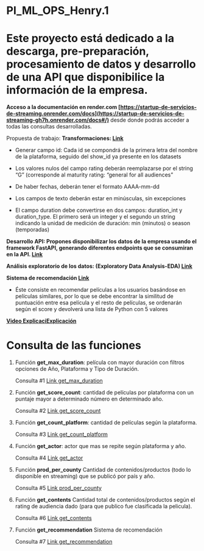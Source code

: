 # PI_ML_OPS_Henry.1
# Este proyecto está dedicado a la descarga, pre-preparación, procesamiento de datos y desarrollo de una API que  disponibilice la información de la empresa.

 **Acceso a la documentación en render.com [https://startup-de-servicios-de-streaming.onrender.com/docs](https://startup-de-servicios-de-streaming-gh7h.onrender.com/docs#/)**   desde donde podrás acceder a todas las consultas desarrolladas.
 
 Propuesta de trabajo:
 **Transformaciones: [Link](https://github.com/Yina-sanchez/PI_ML_OPS_Henry.1/blob/main/ETl_plataformas_stremer.ipynb)**

 * Generar campo id: Cada id se compondrá de la primera letra del nombre de la plataforma, seguido del show_id ya presente en los datasets 

 * Los valores nulos del campo rating deberán reemplazarse por el string “G” (corresponde al maturity rating: “general for all audiences”

 * De haber fechas, deberán tener el formato AAAA-mm-dd

 * Los campos de texto deberán estar en minúsculas, sin excepciones

 * El campo duration debe convertirse en dos campos: duration_int y duration_type. El primero será un integer y el segundo un string indicando la unidad de medición de duración: min (minutos) o season (temporadas)
 
 **Desarrollo API: Propones disponibilizar los datos de la empresa usando el framework FastAPI, generando diferentes endpoints que se consumiran en la API. [Link](https://github.com/Yina-sanchez/PI_ML_OPS_Henry.1/blob/main/API.ipynb)**
 
 **Análisis exploratorio de los datos: (Exploratory Data Analysis-EDA) [Link](https://github.com/Yina-sanchez/PI_ML_OPS_Henry.1/blob/main/EDA_plataformas.ipynb)**
 
 **Sistema de recomendación   [Link](https://github.com/Yina-sanchez/PI_ML_OPS_Henry.1/blob/main/ML_sistema_recomendacion.ipynb)**
 * Éste consiste en recomendar películas a los usuarios basándose en películas similares, por lo que se debe encontrar la similitud de puntuación entre esa película y el resto de películas, se ordenarán según el score y devolverá una lista de Python con 5 valores
 
 [**Video ExplicaciExplicación**]()
 
 # Consulta de las funciones 

  1. Función **get_max_duration**: película con mayor duración con filtros opciones de Año, Plataforma y Tipo de Duración.
  
     Consulta #1 [Link get_max_duration](https://startup-de-servicios-de-streaming-gh7h.onrender.com/get_max_duration/%7Banio%7D/%7Bplataforma%7D/%7Bdtype%7D?year=2021&platform=hulu&duration_type=min)

 2. Función **get_score_count**: cantidad de películas por plataforma con un puntaje mayor a determinado número en determinado año.
     
     Consulta #2 [Link get_score_count](https://startup-de-servicios-de-streaming-gh7h.onrender.com/get_score_count/disney/3.2/2011)
 
 3. Función **get_count_platform**: cantidad de películas según la plataforma.

    Consulta #3 [Link get_count_platform](https://startup-de-servicios-de-streaming-gh7h.onrender.com/get_count_platform/amazon)
 
 4. Función **get_actor**: actor que mas se repite según plataforma y año.
 
    Consulta #4 [Link get_actor](https://startup-de-servicios-de-streaming-gh7h.onrender.com/get_actor/amazon/2014)

 5. Función **prod_per_county** Cantidad de contenidos/productos (todo lo disponible en streaming) que se publicó por país y año.

    Consulta #5 [Link prod_per_county](https://startup-de-servicios-de-streaming-gh7h.onrender.com/prod_per_county/movie/argentina/2020)

 6. Función **get_contents** Cantidad total de contenidos/productos  según el rating de audiencia dado (para que publico fue clasificada la pelicula).
   
    Consulta #6 [Link get_contents](https://startup-de-servicios-de-streaming-gh7h.onrender.com/get_contents/tv-g)
  
 7. Función **get_recommendation** Sistema de recomendación
    
    Consulta #7 [Link get_recommendation](https://startup-de-servicios-de-streaming-gh7h.onrender.com/get_recommendation/sing%20and%20dance%20with%20kiiyii)
    
